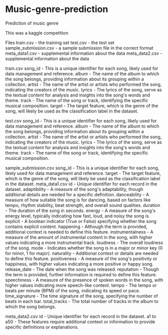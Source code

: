 # Music-genre-prediction
Prediction of music genre

This was a kaggle competition

Files
train.csv - the training set
test.csv - the test set
sample_submission.csv - a sample submission file in the correct format
meta_data1.csv - supplemental information about the data
meta_data2.csv - supplemental information about the data

train.csv
song_id - This is a unique identifier for each song, likely used for data management and reference.
album - The name of the album to which the song belongs, providing information about its grouping within a collection.
artist - The name of the artist or artists who performed the song, indicating the creators of the music.
lyrics - The lyrics of the song, serve as the textual content for analysis and insights into the song's words and theme.
track - The name of the song or track, identifying the specific musical composition.
target - The target feature, which is the genre of the song, will likely be used as the classification label in the dataset.

test.csv
song_id - This is a unique identifier for each song, likely used for data management and reference.
album - The name of the album to which the song belongs, providing information about its grouping within a collection.
artist - The name of the artist or artists who performed the song, indicating the creators of the music.
lyrics - The lyrics of the song, serve as the textual content for analysis and insights into the song's words and theme.
track - The name of the song or track, identifying the specific musical composition.

sample_submission.csv
song_id - This is a unique identifier for each song, likely used for data management and reference.
target - The target feature, which is the genre of the song, will likely be used as the classification label in the dataset.
meta_data1.csv
id - Unique identifier for each record in the dataset.
adaptibility - A measure of the song's adaptability, though additional details are needed for a specific definition.
danceability - A measure of how suitable the song is for dancing, based on factors like tempo, rhythm stability, beat strength, and overall sound qualities.
duration - The duration of the song in seconds.
energy - A measure of the song's energy level, typically indicating how fast, loud, and noisy the song is.
explicit - A boolean indicator (True or False) specifying whether the song contains explicit content.
happening - Although the term is provided, additional context is needed to define this feature.
instrumentalness - A measure of the amount of instrumental content in the song, with higher values indicating a more instrumental track.
loudness - The overall loudness of the song.
mode - Indicates whether the song is in a major or minor key (0 for minor, 1 for major).
naturality - Additional context or details are needed to define this feature.
positiveness - A measure of the song's positivity or happiness, with higher values indicating a more positive or happy song.
release_date - The date when the song was released.
reputation - Though the term is provided, further information is required to define this feature.
speechiness - A measure of the presence of spoken words in the song, with higher values indicating more speech-like content.
tempo - The tempo or beats per minute (BPM) of the song, indicating its speed or pace.
time_signature - The time signature of the song, specifying the number of beats in each bar.
total_tracks - The total number of tracks in the album to which the song belongs.

meta_data2.csv
id - Unique identifier for each record in the dataset.
a1 to a50 - These features require additional context or information to provide specific definitions or explanations.

